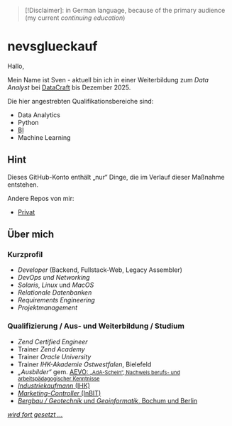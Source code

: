 >[!Disclaimer]: in German language, because of the primary audience (my current <em>continuing education</em>)

# nevsglueckauf

Hallo,

Mein Name ist Sven - aktuell bin ich in einer Weiterbildung zum <i>Data Analyst</i> 
bei [DataCraft](https://www.data-craft.de/) bis <time date="2025-12-31">Dezember 2025</time>.


Die hier angestrebten Qualifikationsbereiche sind:

- Data Analytics
- Python
- <abbr title="Business Analytics">BI</abbr>
- Machine Learning

##  Hint
Dieses GitHub-Konto enthält „nur“ Dinge, die im Verlauf dieser Maßnahme entstehen.

Andere Repos von mir:
- [Privat](https://github.com/SchrodtSven)

## Über mich

### Kurzprofil

- <i>Developer</i> (Backend, Fullstack-Web, Legacy Assembler)
- <i>DevOps und</i> <i>Networking</i> 
- <i>Solaris</i>, <i>Linux</i> und <i>MacOS</i> 
- <i>Relationale Datenbanken</i>
- <i>Requirements Engineering</i>
- <i>Projektmanagement</i>

### Qualifizierung / Aus- und Weiterbildung / Studium 
- <i>Zend Certified Engineer</i> 
- Trainer <i>Zend Academy</i>
- Trainer <i>Oracle University</i> 
- Trainer <i>IHK-Akademie Ostwestfalen</i>, Bielefeld
- <i>„Ausbilder“ </i> gem. <u><abbr title="Ausbilder-Eignungsverordnung">AEVO</abbr>: 
    <small>„AdA-Schein“, Nachweis berufs- und arbeitspädagogischer Kenntnisse</small>
- <i>Industriekaufmann</i> (IHK)
- <i>Marketing-Controller</i> (InBIT)
- <i>Bergbau / Geotechnik</i> und <i>Geoinformatik</i>, Bochum und Berlin

<em>wird fort gesetzt ...</em>
